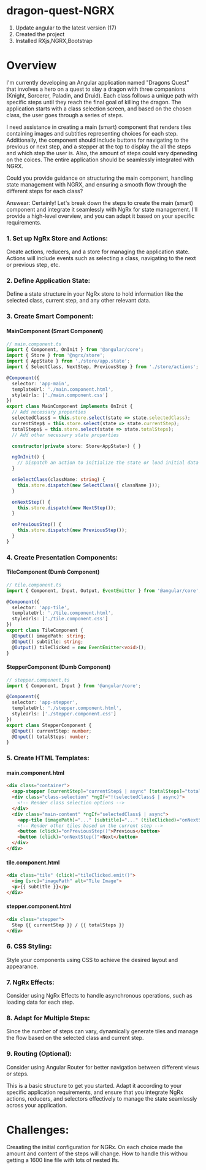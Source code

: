 # dragon-quest-NGRX

1) Update angular to the latest version (17)
2) Created the project
3) Installed RXjs,NGRX,Bootstrap


# Overview 
I'm currently developing an Angular application named "Dragons Quest" that involves a hero on a quest to slay a dragon with three companions (Knight, Sorcerer, Paladin, and Druid). Each class follows a unique path with specific steps until they reach the final goal of killing the dragon. The application starts with a class selection screen, and based on the chosen class, the user goes through a series of steps.

I need assistance in creating a main (smart) component that renders tiles containing images and subtitles representing choices for each step. Additionally, the component should include buttons for navigating to the previous or next step, and a stepper at the top to display the all the steps and which step the user is. Also, the amount of steps could vary dpeneding on the coices. The entire application should be seamlessly integrated with NGRX.

Could you provide guidance on structuring the main component, handling state management with NGRX, and ensuring a smooth flow through the different steps for each class?

Answear:
Certainly! Let's break down the steps to create the main (smart) component and integrate it seamlessly with NgRx for state management. I'll provide a high-level overview, and you can adapt it based on your specific requirements.

### 1. Set up NgRx Store and Actions:

Create actions, reducers, and a store for managing the application state. Actions will include events such as selecting a class, navigating to the next or previous step, etc.

### 2. Define Application State:

Define a state structure in your NgRx store to hold information like the selected class, current step, and any other relevant data.

### 3. Create Smart Component:

#### MainComponent (Smart Component)
```typescript
// main.component.ts
import { Component, OnInit } from '@angular/core';
import { Store } from '@ngrx/store';
import { AppState } from './store/app.state';
import { SelectClass, NextStep, PreviousStep } from './store/actions';

@Component({
  selector: 'app-main',
  templateUrl: './main.component.html',
  styleUrls: ['./main.component.css']
})
export class MainComponent implements OnInit {
  // Add necessary properties
  selectedClass$ = this.store.select(state => state.selectedClass);
  currentStep$ = this.store.select(state => state.currentStep);
  totalSteps$ = this.store.select(state => state.totalSteps);
  // Add other necessary state properties

  constructor(private store: Store<AppState>) { }

  ngOnInit() {
    // Dispatch an action to initialize the state or load initial data
  }

  onSelectClass(className: string) {
    this.store.dispatch(new SelectClass({ className }));
  }

  onNextStep() {
    this.store.dispatch(new NextStep());
  }

  onPreviousStep() {
    this.store.dispatch(new PreviousStep());
  }
}
```

### 4. Create Presentation Components:

#### TileComponent (Dumb Component)
```typescript
// tile.component.ts
import { Component, Input, Output, EventEmitter } from '@angular/core';

@Component({
  selector: 'app-tile',
  templateUrl: './tile.component.html',
  styleUrls: ['./tile.component.css']
})
export class TileComponent {
  @Input() imagePath: string;
  @Input() subtitle: string;
  @Output() tileClicked = new EventEmitter<void>();
}
```

#### StepperComponent (Dumb Component)
```typescript
// stepper.component.ts
import { Component, Input } from '@angular/core';

@Component({
  selector: 'app-stepper',
  templateUrl: './stepper.component.html',
  styleUrls: ['./stepper.component.css']
})
export class StepperComponent {
  @Input() currentStep: number;
  @Input() totalSteps: number;
}
```

### 5. Create HTML Templates:

#### main.component.html
```html
<div class="container">
  <app-stepper [currentStep]="currentStep$ | async" [totalSteps]="totalSteps$ | async"></app-stepper>
  <div class="class-selection" *ngIf="!(selectedClass$ | async)">
    <!-- Render class selection options -->
  </div>
  <div class="main-content" *ngIf="selectedClass$ | async">
    <app-tile [imagePath]="..." [subtitle]="..." (tileClicked)="onNextStep()"></app-tile>
    <!-- Render other tiles based on the current step -->
    <button (click)="onPreviousStep()">Previous</button>
    <button (click)="onNextStep()">Next</button>
  </div>
</div>
```

#### tile.component.html
```html
<div class="tile" (click)="tileClicked.emit()">
  <img [src]="imagePath" alt="Tile Image">
  <p>{{ subtitle }}</p>
</div>
```

#### stepper.component.html
```html
<div class="stepper">
  Step {{ currentStep }} / {{ totalSteps }}
</div>
```

### 6. CSS Styling:

Style your components using CSS to achieve the desired layout and appearance.

### 7. NgRx Effects:

Consider using NgRx Effects to handle asynchronous operations, such as loading data for each step.

### 8. Adapt for Multiple Steps:

Since the number of steps can vary, dynamically generate tiles and manage the flow based on the selected class and current step.

### 9. Routing (Optional):

Consider using Angular Router for better navigation between different views or steps.

This is a basic structure to get you started. Adapt it according to your specific application requirements, and ensure that you integrate NgRx actions, reducers, and selectors effectively to manage the state seamlessly across your application.   

# Challenges:

Creaating the initial configuration for NGRx.
On each choice made the amount and content of the steps will change. How to handle this withou getting a 1600 line file with lots of nested Ifs.


